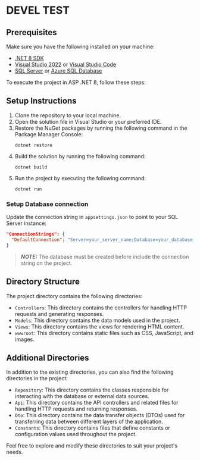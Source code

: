 # DEVEL TEST

## Prerequisites

Make sure you have the following installed on your machine:

- [.NET 8 SDK](https://dotnet.microsoft.com/download/dotnet/8.0)
- [Visual Studio 2022](https://visualstudio.microsoft.com/vs/) or [Visual Studio Code](https://code.visualstudio.com/)
- [SQL Server](https://www.microsoft.com/en-us/sql-server/sql-server-downloads) or [Azure SQL Database](https://azure.microsoft.com/en-us/services/sql-database/)

To execute the project in ASP .NET 8, follow these steps:

## Setup Instructions

1. Clone the repository to your local machine.
2. Open the solution file in Visual Studio or your preferred IDE.
3. Restore the NuGet packages by running the following command in the Package Manager Console:
    ```
    dotnet restore
    ```
4. Build the solution by running the following command:
    ```
    dotnet build
    ```
5. Run the project by executing the following command:
    ```
    dotnet run
    ```

### Setup Database connection

Update the connection string in `appsettings.json` to point to your SQL Server instance:

```JSON
"ConnectionStrings": {
  "DefaultConnection": "Server=your_server_name;Database=your_database_name;User Id=your_user_id;Password=your_password;"
}
```

> **_NOTE:_**  The database must be created before include the connection string on the project.

## Directory Structure

The project directory contains the following directories:

- `Controllers`: This directory contains the controllers for handling HTTP requests and generating responses.
- `Models`: This directory contains the data models used in the project.
- `Views`: This directory contains the views for rendering HTML content.
- `wwwroot`: This directory contains static files such as CSS, JavaScript, and images.

## Additional Directories
In addition to the existing directories, you can also find the following directories in the project:

- `Repository`: This directory contains the classes responsible for interacting with the database or external data sources.
- `Api`: This directory contains the API controllers and related files for handling HTTP requests and returning responses.
- `Dto`: This directory contains the data transfer objects (DTOs) used for transferring data between different layers of the application.
- `Constants`: This directory contains files that define constants or configuration values used throughout the project.

Feel free to explore and modify these directories to suit your project's needs.
